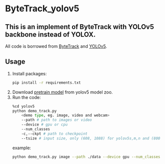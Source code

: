 # ByteTrack_yolov5
## This is an implement of ByteTrack with YOLOv5 backbone instead of YOLOX.

All code is borrowed from [ByteTrack](https://github.com/ifzhang/ByteTrack) and [YOLOv5](https://github.com/ultralytics/yolov5).

## Usage
1. Install packages:
    ```bash
    pip install -r requirements.txt
    ```
2. Download [pretrain model](num_classes) from yolov5 model zoo.
2. Run the code:
    ```bash
    %cd yolov5
    python demo_track.py 
        <demo type, eg. image, video and webcam>
        --path # path to images or video
        --device # gpu or cpu
        --num_classes
        -c,--ckpt # path to checkpoint
        --tsize # input size, only (608, 1088) for yolov5s,m,n and (800, 1440) for yolov5l,x
    ```
    example: 
    ```bash
    python demo_track.py image --path ./data --device gpu --num_classes 80 --ckpt ./weights/yolov5s.pth --tsize (608, 1088)
    ```


